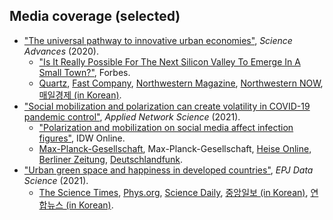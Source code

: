 Media coverage (selected)
------
* ["The universal pathway to innovative urban economies"](https://advances.sciencemag.org/content/6/34/eaba4934), *Science Advances* (2020).
  * ["Is It Really Possible For The Next Silicon Valley To Emerge In A Small Town?"](https://www.forbes.com/sites/adigaskell/2021/01/12/is-it-really-possible-for-the-next-silicon-valley-to-emerge-in-a-small-town/?sh=29e454b26722&fbclid=IwAR3ecQo8-eL8I5CldlTCHF0z-hct4FzTcAMNt7EZo2nPg8YJjrlVfcSGtCc), Forbes.
  * [Quartz](https://qz.com/1896539/what-it-takes-for-a-city-to-jump-into-the-knowledge-economy/), [Fast Company](https://www.fastcompany.com/90545523/working-from-anywhere-is-possible-but-not-sustainable), [Northwestern Magazine](https://magazine.northwestern.edu/discovery/big-cities-still-matter), [Northwestern NOW](https://news.northwestern.edu/stories/2020/08/innovative-cities-follow-a-unique-historical-pattern-study-shows/), [매일경제 (in Korean)](https://www.mk.co.kr/news/it/view/2020/08/866040/).
* ["Social mobilization and polarization can create volatility in COVID-19 pandemic control"](https://link.springer.com/article/10.1007/s41109-021-00356-9), *Applied Network Science* (2021).
  * ["Polarization and mobilization on social media affect infection figures"](https://idw-online.de/de/news768028), IDW Online.
  * [Max-Planck-Gesellschaft](https://www.mpg.de/16818769/0503-bild-polarization-and-mobilization-on-social-media-affect-infection-figures-149835-x), Max-Planck-Gesellschaft, [Heise Online](https://www.heise.de/news/Forscher-sehen-Zusammenhang-zwischen-Covid-19-Infektionen-und-sozialen-Medien-6038187.html), [Berliner Zeitung](https://www.berliner-zeitung.de/zukunft-technologie/forscher-soziale-medien-foerdern-die-verbreitung-des-coronavirus-li.158706?utm_medium=Social&utm_source=Twitter#Echobox=1621411072), [Deutschlandfunk](https://www.deutschlandfunk.de/zwischen-freiheit-und-pflicht-wie-menschen-auf-corona.1148.de.html?dram:article_id=497887).
* ["Urban green space and happiness in developed countries"](https://epjdatascience.springeropen.com/articles/10.1140/epjds/s13688-021-00278-7), *EPJ Data Science* (2021).
  * [The Science Times](https://www.sciencetimes.com/articles/31870/20210623/urban-green-spaces-contribute-happiness-cities-become-more-economically-developed.htm), [Phys.org](https://phys.org/news/2021-06-urban-green-space-happiness-money.html), [Science Daily](https://www.sciencedaily.com/releases/2021/06/210622095313.htm), [중앙일보 (in Korean)](https://news.joins.com/article/24077739), [연합뉴스 (in Korean)](https://www.yna.co.kr/view/AKR20210608046400063?input=1195m).
